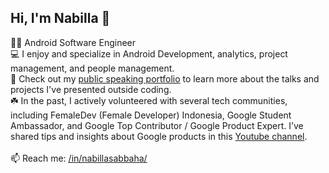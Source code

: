## Hi, I'm Nabilla 👋

🧕🏼 Android Software Engineer <br>
💻 I enjoy and specialize in Android Development, analytics, project management, and people management. <br>
🎤 Check out my [public speaking portfolio](https://github.com/nabillasab/nabillasab/blob/main/public-speaking.md) to learn more about the talks and projects I've presented outside coding.<br>
☘️ In the past, I actively volunteered with several tech communities, including FemaleDev (Female Developer) Indonesia, Google Student Ambassador, and Google Top Contributor / Google Product Expert. I’ve shared tips and insights about Google products in this [Youtube channel](https://www.youtube.com/@RiaAvelineNabilla). <br><br>
📫 Reach me: [/in/nabillasabbaha/](https://www.linkedin.com/in/nabillasabbaha/)
